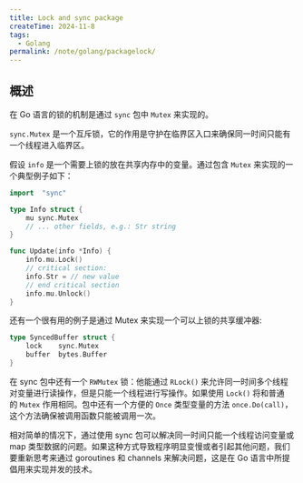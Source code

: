 ```yaml
---
title: Lock and sync package
createTime: 2024-11-8
tags:
  - Golang
permalink: /note/golang/packagelock/
---
```


## 概述

在 Go 语言的锁的机制是通过 `sync` 包中 `Mutex` 来实现的。

`sync.Mutex` 是一个互斥锁，它的作用是守护在临界区入口来确保同一时间只能有一个线程进入临界区。

假设 `info` 是一个需要上锁的放在共享内存中的变量。通过包含 `Mutex` 来实现的一个典型例子如下：

```go
import  "sync"

type Info struct {
	mu sync.Mutex
	// ... other fields, e.g.: Str string
}
```

```go
func Update(info *Info) {
	info.mu.Lock()
    // critical section:
    info.Str = // new value
    // end critical section
    info.mu.Unlock()
}
```

还有一个很有用的例子是通过 Mutex 来实现一个可以上锁的共享缓冲器:

```go
type SyncedBuffer struct {
	lock 	sync.Mutex
	buffer  bytes.Buffer
}
```

在 sync 包中还有一个 `RWMutex` 锁：他能通过 `RLock()` 来允许同一时间多个线程对变量进行读操作，但是只能一个线程进行写操作。如果使用 `Lock()` 将和普通的 `Mutex` 作用相同。包中还有一个方便的 `Once` 类型变量的方法 `once.Do(call)`，这个方法确保被调用函数只能被调用一次。

相对简单的情况下，通过使用 sync 包可以解决同一时间只能一个线程访问变量或 map 类型数据的问题。如果这种方式导致程序明显变慢或者引起其他问题，我们要重新思考来通过 goroutines 和 channels 来解决问题，这是在 Go 语言中所提倡用来实现并发的技术。